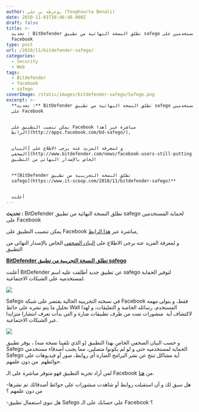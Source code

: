 ```yaml
---
author: يوغرطة بن علي (Youghourta Benali)
date: 2010-11-01T16:46:48.000Z
draft: false
title: >-
  تحديث : BitDefender تطلق النسخة النهائية من تطبيق safego لحماية المستخدمين على
  Facebook
type: post
url: /2010/11/bitdefender-safego/
categories:
  - Security
  - Web
tags:
  - Bitdefender
  - facebook
  - safego
coverImage: /static/images/bitdefender-safego/Safego.png
excerpt: >-
  **تحديث :** BitDefender تطلق النسخة النهائية من تطبيق safego لحماية المستخدمين
  على Facebook


  يمكن تنصيب التطبيق على Facebook مباشرة عبر [هذا
  الرابط](http://apps.facebook.com/bd-safego/),


  و لمعرفة المزيد عنه يرجى الاطلاع على [البيان
  الصحفي](http://www.bitdefender.com/news/facebook-users-still-putting-their-friends-at-risk-2144.html)
  الخاص بالإصدار النهائي من التطبيق


  **[BitDefender تطلق النسخة التجريبية من تطبيق
  safego](https://www.it-scoop.com/2010/11/bitdefender-safego)**


  أعلنت
---
```

**تحديث :** BitDefender تطلق النسخة النهائية من تطبيق safego لحماية المستخدمين على Facebook

يمكن تنصيب التطبيق على Facebook مباشرة عبر [هذا الرابط](http://apps.facebook.com/bd-safego/),

و لمعرفة المزيد عنه يرجى الاطلاع على [البيان الصحفي](http://www.bitdefender.com/news/facebook-users-still-putting-their-friends-at-risk-2144.html) الخاص بالإصدار النهائي من التطبيق

**[BitDefender تطلق النسخة التجريبية من تطبيق safego](https://www.it-scoop.com/2010/11/bitdefender-safego)**

أعلنت BitDefender عن تطبيق جديد أطلقت عليه اسم safego لتوفير الحماية لمستخدميه على الشبكات الاجتماعية.

[](https://www.it-scoop.com/2010/11/bitdefender-safego)![](/static/images/bitdefender-safego/Safego.png)

Safego في نسخته التجريبية الحالية يقتصر على شبكة Facebook فقط، و يتولى مهمة تحليل ما يتم نشره على حائط Wall المستخدم، رسائله الخاصة و التعليقات، و لهذا لاكتشاف أية  منشورات تمت من طرف تطبيقات ضارة و التي بدأت تعرف انتشارا متزايدا عبر الشبكات الاجتماعية.

![](/static/images/bitdefender-safego/safego-facebook.jpg)

و حسب البيان الصحفي الخاص بهذا التطبيق (و الذي تلقينا نسخة منه) ، يوفر تطبيق Safego الحماية لمستخدميه حتى و لو لم يكونوا متصلين، مما يجنب أصدقاء مستخدمي Safego أية مشاكل تنتج عن نشر البرامج الضارة أي روابط، صور أو فيديوهات على حوائطهم  من دون علمهم.

لمن أراد تجربة التطبيق فهو متوفر مباشرة على الـ Facebook من [هنا](http://apps.facebook.com/bd-safego/).

\-هل سبق لك و أن استقبلت روابط أو شاهدت منشورات على حوائط أصدقائك تم نشرها من دون علمهم ؟

\-هل تنوي استعمال تطبيق Safego على حسابك على الـ Facebook ؟
